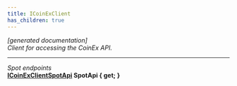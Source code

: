 ```yaml
---
title: ICoinExClient
has_children: true
---
```

*[generated documentation]*  
*Client for accessing the CoinEx API.*
  
***
*Spot endpoints*  
**[ICoinExClientSpotApi](SpotApi/ICoinExClientSpotApi.html) SpotApi { get; }**  
